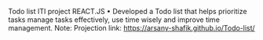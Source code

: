 Todo list												ITI project
 REACT.JS
•	Developed a Todo list that helps prioritize tasks manage tasks effectively, use time wisely and improve time management.
Note: Projection link: https://arsany-shafik.github.io/Todo-list/
